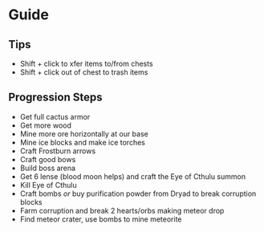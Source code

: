 # Guide

## Tips

- Shift + click to xfer items to/from chests
- Shift + click out of chest to trash items

## Progression Steps
- Get full cactus armor
- Get more wood
- Mine more ore horizontally at our base
- Mine ice blocks and make ice torches
- Craft Frostburn arrows
- Craft good bows
- Build boss arena
- Get 6 lense (blood moon helps) and craft the Eye of Cthulu summon
- Kill Eye of Cthulu
- Craft bombs *or* buy purification powder from Dryad to break corruption blocks
- Farm corruption and break 2 hearts/orbs making meteor drop
- Find meteor crater, use bombs to mine meteorite